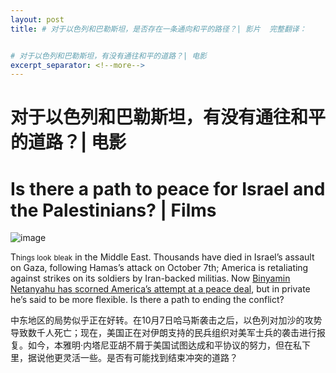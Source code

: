 ```yaml
---
layout: post
title: # 对于以色列和巴勒斯坦，是否存在一条通向和平的路径？| 影片  完整翻译：


# 对于以色列和巴勒斯坦，有没有通往和平的道路？| 电影
excerpt_separator: <!--more-->
---
```



<!--more-->

# 对于以色列和巴勒斯坦，有没有通往和平的道路？| 电影


# Is there a path to peace for Israel and the Palestinians? | Films

![image](https://images.weserv.nl/?url=www.economist.com/img/b/1280/720/90/media-assets/image/20240208_FLP002.jpg)

<div></div><p><span>T</span><small>hings look</small> <small>bleak</small> in the Middle East. Thousands have died in Israel’s assault on Gaza, following Hamas’s attack on October 7th; America is retaliating against strikes on its soldiers by Iran-backed militias. Now <a href="https://www.economist.com/middle-east-and-africa/2024/02/07/israel-scorns-americas-unprecedented-peace-plan">Binyamin Netanyahu has scorned America’s attempt at a peace deal</a>, but in private he’s said to be more flexible. Is there a path to ending the conflict?</p>

中东地区的局势似乎正在好转。在10月7日哈马斯袭击之后，以色列对加沙的攻势导致数千人死亡；现在，美国正在对伊朗支持的民兵组织对美军士兵的袭击进行报复。如今，本雅明·内塔尼亚胡不屑于美国试图达成和平协议的努力，但在私下里，据说他更灵活一些。是否有可能找到结束冲突的道路？


